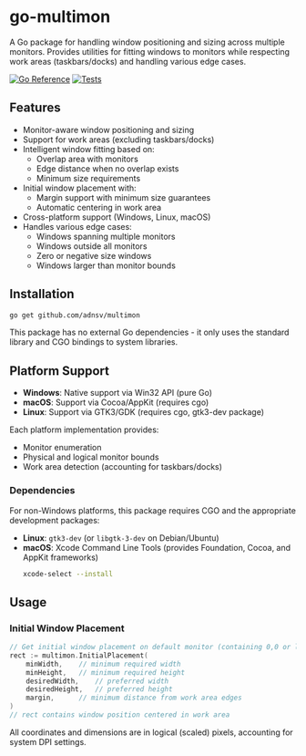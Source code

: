 # go-multimon

A Go package for handling window positioning and sizing across multiple monitors. Provides utilities for fitting windows to monitors while respecting work areas (taskbars/docks) and handling various edge cases.

[![Go Reference](https://pkg.go.dev/badge/github.com/adnsv/multimon.svg)](https://pkg.go.dev/github.com/adnsv/multimon)
[![Tests](https://github.com/adnsv/multimon/actions/workflows/test.yml/badge.svg)](https://github.com/adnsv/multimon/actions/workflows/test.yml)

## Features

- Monitor-aware window positioning and sizing
- Support for work areas (excluding taskbars/docks)
- Intelligent window fitting based on:
  - Overlap area with monitors
  - Edge distance when no overlap exists
  - Minimum size requirements
- Initial window placement with:
  - Margin support with minimum size guarantees
  - Automatic centering in work area
- Cross-platform support (Windows, Linux, macOS)
- Handles various edge cases:
  - Windows spanning multiple monitors
  - Windows outside all monitors
  - Zero or negative size windows
  - Windows larger than monitor bounds

## Installation

```bash
go get github.com/adnsv/multimon
```

This package has no external Go dependencies - it only uses the standard library and CGO bindings to system libraries.

## Platform Support

- **Windows**: Native support via Win32 API (pure Go)
- **macOS**: Support via Cocoa/AppKit (requires cgo)
- **Linux**: Support via GTK3/GDK (requires cgo, gtk3-dev package)

Each platform implementation provides:
- Monitor enumeration
- Physical and logical monitor bounds
- Work area detection (accounting for taskbars/docks)

### Dependencies

For non-Windows platforms, this package requires CGO and the appropriate development packages:
- **Linux**: `gtk3-dev` (or `libgtk-3-dev` on Debian/Ubuntu)
- **macOS**: Xcode Command Line Tools (provides Foundation, Cocoa, and AppKit frameworks)
  ```bash
  xcode-select --install
  ```

## Usage

### Initial Window Placement

```go
// Get initial window placement on default monitor (containing 0,0 or largest)
rect := multimon.InitialPlacement(
    minWidth,    // minimum required width
    minHeight,   // minimum required height
    desiredWidth,    // preferred width
    desiredHeight,   // preferred height
    margin,      // minimum distance from work area edges
)
// rect contains window position centered in work area
```

All coordinates and dimensions are in logical (scaled) pixels, accounting for system DPI settings.
